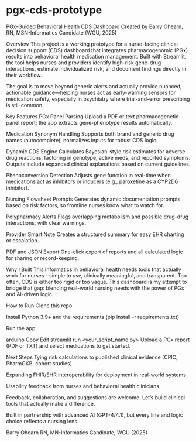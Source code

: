 # pgx-cds-prototype
PGx-Guided Behavioral Health CDS Dashboard
Created by Barry Ohearn, RN, MSN-Informatics Candidate (WGU, 2025)

Overview
This project is a working prototype for a nurse-facing clinical decision support (CDS) dashboard that integrates pharmacogenomic (PGx) results into behavioral health medication management. Built with Streamlit, the tool helps nurses and providers identify high-risk gene-drug interactions, estimate individualized risk, and document findings directly in their workflow.

The goal is to move beyond generic alerts and actually provide nuanced, actionable guidance—helping nurses act as early-warning sensors for medication safety, especially in psychiatry where trial-and-error prescribing is still common.

Key Features
PGx Panel Parsing
Upload a PDF or text pharmacogenetic panel report; the app extracts gene-phenotype results automatically.

Medication Synonym Handling
Supports both brand and generic drug names (autocomplete), normalizes inputs for robust CDS logic.

Dynamic CDS Engine
Calculates Bayesian-style risk estimates for adverse drug reactions, factoring in genotype, active meds, and reported symptoms. Outputs include expanded clinical explanations based on current guidelines.

Phenoconversion Detection
Adjusts gene function in real-time when medications act as inhibitors or inducers (e.g., paroxetine as a CYP2D6 inhibitor).

Nursing Flowsheet Prompts
Generates dynamic documentation prompts based on risk factors, so frontline nurses know what to watch for.

Polypharmacy Alerts
Flags overlapping metabolism and possible drug-drug interactions, with clear warnings.

Provider Smart Note
Creates a structured summary for easy EHR charting or escalation.

PDF and JSON Export
One-click export of reports and all calculated logic for sharing or record-keeping.

Why I Built This
Informatics in behavioral health needs tools that actually work for nurses—simple to use, clinically meaningful, and transparent. Too often, CDS is either too rigid or too vague.
This dashboard is my attempt to bridge that gap: blending real-world nursing needs with the power of PGx and AI-driven logic.

How to Run
Clone this repo

Install Python 3.9+ and the requirements (pip install -r requirements.txt)

Run the app:

arduino
Copy
Edit
streamlit run <your_script_name.py>
Upload a PGx report (PDF or TXT) and select medications to get started.

Next Steps
Tying risk calculations to published clinical evidence (CPIC, PharmGKB, cohort studies)

Expanding FHIR/EHR interoperability for deployment in real-world systems

Usability feedback from nurses and behavioral health clinicians

Feedback, collaboration, and suggestions are welcome.
Let’s build clinical tools that actually make a difference.

Built in partnership with advanced AI (GPT-4/4.1), but every line and logic choice reflects a nursing lens.

Barry Ohearn
RN, MN-Informatics Candidate, WGU (2025)
